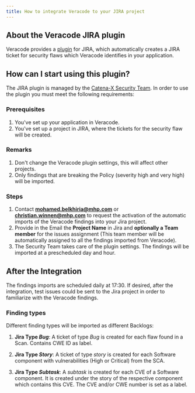 ```yaml
---
title: How to integrate Veracode to your JIRA project
---
```


## About the Veracode JIRA plugin

Veracode provides a [plugin](https://docs.veracode.com/r/4ULk2mjyYUeYb8xd_2nDVw/yoWnZ5~NZchnoLXNqtavrQ) for JIRA, which
automatically creates a JIRA ticket for security flaws which Veracode identifies in your application.

## How can I start using this plugin?

The JIRA plugin is managed by
the [Catena-X Security Team](https://confluence.catena-x.net/display/cxsecurity/Who-is-who+Security). In order to use
the plugin you must meet the following requirements:

### Prerequisites

1. You've set up your application in Veracode.
2. You've set up a project in JIRA, where the tickets for the security flaw will be created.

### Remarks

1. Don't change the Veracode plugin settings, this will affect other projects.
2. Only findings that are breaking the Policy (severity high and very high) will be imported.

### Steps

1. Contact **mohamed.belkhiria@mhp.com** or **christian.winnen@mhp.com** to request the activation of the automatic
   imports of the Veracode findings into your Jira project.
2. Provide in the Email the **Project Name** in Jira and **optionally a Team member** for the issues assignment (This
   team member will be automatically assigned to all the findings imported from Veracode).
3. The Security Team takes care of the plugin settings. The findings will be imported at a prescheduled day and hour.

## After the Integration

The findings imports are scheduled daily at 17:30. If desired, after the integration, test issues could be sent to the
Jira project in order to familiarize with the Veracode findings.

### Finding types

Different finding types will be imported as different Backlogs:

1. **Jira Type _Bug_**: A ticket of type _Bug_ is created for each flaw found in a Scan. Contains CWE ID as label.

2. **Jira Type _Story_**: A ticket of type _story_ is created for each Software component with vulnerabilities (High or
   Critical) from the SCA.

3. **Jira Type _Subtask_**: A _subtask_ is created for each CVE of a Software component. It is created under the story
   of the respective component which contains this CVE. The CVE and/or CWE number is set as a label.
